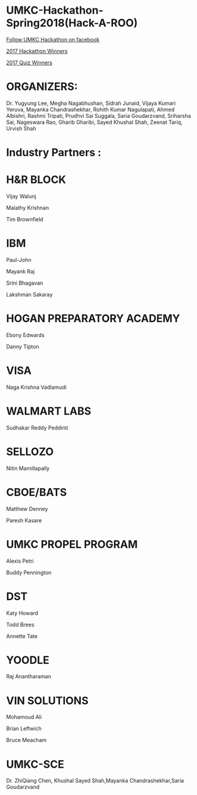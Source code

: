 # UMKC-Hackathon-Spring2018(Hack-A-ROO)

[Follow UMKC Hackathon on facebook](https://www.facebook.com/umkchackathon/)

[2017 Hackathon Winners](https://github.com/UMKCNSF/UMKC--HACKATHON/wiki/Hackathon-Winners)

[2017 Quiz Winners](https://github.com/UMKCNSF/UMKC--HACKATHON/wiki/Quiz-Winners)


# ORGANIZERS: 

Dr. Yugyung Lee, Megha Nagabhushan, Sidrah Junaid, Vijaya Kumari Yeruva, Mayanka Chandrashekhar, Rohith Kumar Nagulapati, Ahmed Albishri, Rashmi Tripati, Prudhvi Sai Suggala, Saria Goudarzvand, Sriharsha Sai, Nageswara Rao, Gharib Gharibi, Sayed Khushal  Shah, Zeenat Tariq, Urvish Shah

[](https://github.com/UMKCNSF/UMKC--HACKATHON/blob/master/Images/Judges.png)


# Industry Partners :

[](https://github.com/UMKCNSF/UMKC--HACKATHON/blob/master/Images/Partners.png)

# H&R BLOCK

Vijay Walunj     [](https://www.linkedin.com/in/walunjvijay/)

Malathy Krishnan [](https://www.linkedin.com/in/malathy-krishnan-a9973349/)

Tim Brownfield   [](https://www.linkedin.com/in/tim-brownfield-b203731/)

# IBM

Paul-John []()

Mayank Raj [](https://www.linkedin.com/in/mayankraj03/)

Srini Bhagavan []()

Lakshman Sakaray []()

# HOGAN PREPARATORY ACADEMY

Ebony Edwards []()

Danny Tipton  []()

# VISA

Naga Krishna Vadlamudi []()

# WALMART LABS

Sudhakar Reddy Peddinti []()

# SELLOZO

Nitin Mamillapally []()

# CBOE/BATS

Matthew Denney  [](https://www.linkedin.com/in/starrecruitllc/)

Paresh Kasare   [](https://www.linkedin.com/in/paresh-kasare-3a20019b/)

# UMKC PROPEL PROGRAM

Alexis Petri [](https://www.linkedin.com/in/alexis-petri-858a464/)

Buddy Pennington [](https://www.linkedin.com/in/buddy-pennington-25ba07106/)

# DST

Katy Howard [](https://www.linkedin.com/in/katy-may-howard-388a396b/)

Todd Brees [](https://www.linkedin.com/in/todd-brees-6b342a11/)

Annette Tate []()

# YOODLE

Raj Anantharaman [](https://www.linkedin.com/in/rajanantharaman/)


# VIN SOLUTIONS

Mohamoud Ali [](https://www.linkedin.com/in/awcali/)

Brian Leftwich []()

Bruce Meacham []()

# UMKC-SCE

Dr. ZhiQiang Chen, Khushal Sayed Shah,Mayanka Chandrashekhar,Saria Goudarzvand
